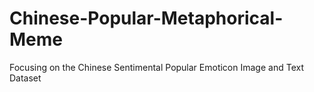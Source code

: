 # Chinese-Popular-Metaphorical-Meme
Focusing on the Chinese Sentimental Popular Emoticon Image and Text Dataset
